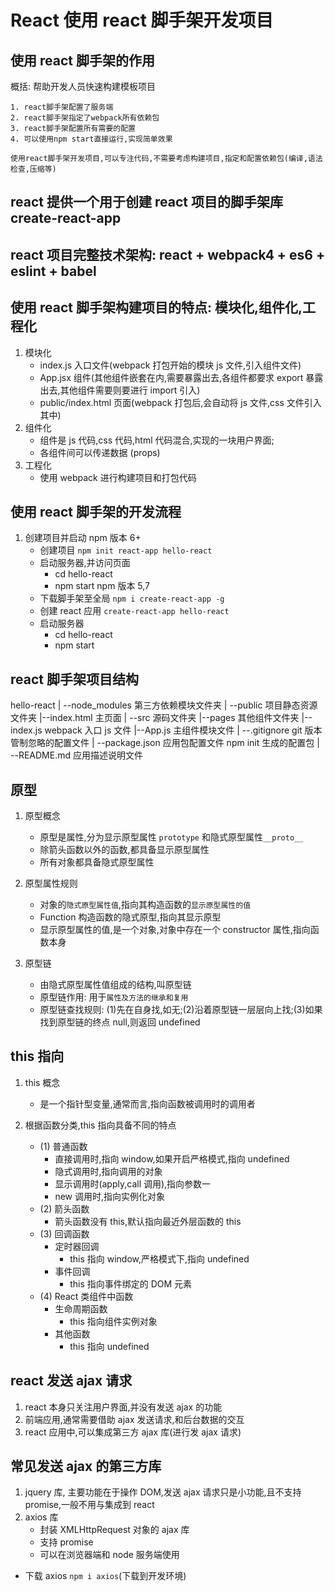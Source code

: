 # React 使用 react 脚手架开发项目

## 使用 react 脚手架的作用

概括: 帮助开发人员快速构建模板项目

    1. react脚手架配置了服务端
    2. react脚手架指定了webpack所有依赖包
    3. react脚手架配置所有需要的配置
    4. 可以使用npm start直接运行,实现简单效果

    使用react脚手架开发项目,可以专注代码,不需要考虑构建项目,指定和配置依赖包(编译,语法检查,压缩等)

## react 提供一个用于创建 react 项目的脚手架库 create-react-app

## react 项目完整技术架构: react + webpack4 + es6 + eslint + babel

## 使用 react 脚手架构建项目的特点: 模块化,组件化,工程化

1. 模块化
   - index.js 入口文件(webpack 打包开始的模块 js 文件,引入组件文件)
   - App.jsx 组件(其他组件嵌套在内,需要暴露出去,各组件都要求 export 暴露出去,其他组件需要则要进行 import 引入)
   - public/index.html 页面(webpack 打包后,会自动将 js 文件,css 文件引入其中)
2. 组件化
   - 组件是 js 代码,css 代码,html 代码混合,实现的一块用户界面;
   - 各组件间可以传递数据 (props)
3. 工程化
   - 使用 webpack 进行构建项目和打包代码

## 使用 react 脚手架的开发流程

1. 创建项目并启动
   npm 版本 6+
   - 创建项目 `npm init react-app hello-react`
   - 启动服务器,并访问页面
     - cd hello-react
     - npm start
       npm 版本 5,7
   - 下载脚手架至全局 `npm i create-react-app -g`
   - 创建 react 应用 `create-react-app hello-react`
   - 启动服务器
     - cd hello-react
     - npm start

## react 脚手架项目结构

hello-react
| --node_modules 第三方依赖模块文件夹
| --public 项目静态资源文件夹
|--index.html 主页面
| --src 源码文件夹
|--pages 其他组件文件夹
|--index.js webpack 入口 js 文件
|--App.js 主组件模块文件
| --.gitignore git 版本管制忽略的配置文件
| --package.json 应用包配置文件 npm init 生成的配置包
| --README.md 应用描述说明文件

## 原型

1. 原型概念

   - 原型是属性,分为显示原型属性 `prototype` 和隐式原型属性`__proto__`
   - 除箭头函数以外的函数,都具备显示原型属性
   - 所有对象都具备隐式原型属性

2. 原型属性规则

   - 对象的`隐式原型属性值`,指向其构造函数的`显示原型属性的值`
   - Function 构造函数的隐式原型,指向其显示原型
   - 显示原型属性的值,是一个对象,对象中存在一个 constructor 属性,指向函数本身

3. 原型链
   - 由隐式原型属性值组成的结构,叫原型链
   - 原型链作用: 用于`属性及方法的继承和复用`
   - 原型链查找规则: (1)先在自身找,如无;(2)沿着原型链一层层向上找;(3)如果找到原型链的终点 null,则返回 undefined

## this 指向

1. this 概念

   - 是一个指针型变量,通常而言,指向函数被调用时的调用者

2. 根据函数分类,this 指向具备不同的特点
   - (1) 普通函数
     - 直接调用时,指向 window,如果开启严格模式,指向 undefined
     - 隐式调用时,指向调用的对象
     - 显示调用时(apply,call 调用),指向参数一
     - new 调用时,指向实例化对象
   - (2) 箭头函数
     - 箭头函数没有 this,默认指向最近外层函数的 this
   - (3) 回调函数
     - 定时器回调
       - this 指向 window,严格模式下,指向 undefined
     - 事件回调
       - this 指向事件绑定的 DOM 元素
   - (4) React 类组件中函数
     - 生命周期函数
       - this 指向组件实例对象
     - 其他函数
       - this 指向 undefined

## react 发送 ajax 请求

1.  react 本身只关注用户界面,并没有发送 ajax 的功能
2.  前端应用,通常需要借助 ajax 发送请求,和后台数据的交互
3.  react 应用中,可以集成第三方 ajax 库(进行发 ajax 请求)

## 常见发送 ajax 的第三方库

1.  jquery 库, 主要功能在于操作 DOM,发送 ajax 请求只是小功能,且不支持 promise,一般不用与集成到 react
2.  axios 库
    - 封装 XMLHttpRequest 对象的 ajax 库
    - 支持 promise
    - 可以在浏览器端和 node 服务端使用

- 下载 axios `npm i axios`(下载到开发环境)
